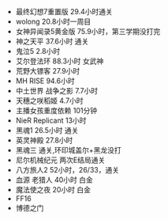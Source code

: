 + 最终幻想7重置版 29.4小时通关
+ wolong 20.8小时一周目
+ 女神异闻录5黄金版 75.9小时，第三学期没打完
+ 神之天平 37.6小时 通关
+ 鬼泣5 2.8小时
+ 艾尔登法环 88.3小时 女武神
+ 荒野大镖客 27.9小时
+ MH RISE 94.6小时
+ 中土世界 战争之影 7.7小时
+ 天穗之咲稻姬 4.7小时
+ 主播女孩重度依赖 101分钟
+ NieR Replicant 13小时
+ 黑魂1 26.5小时 通关
+ 英灵神殿 27.8小时
+ 黑魂三 通关,环印城盖尔+黑龙没打
+ 尼尔机械纪元 两次E结局通关
+ 八方旅人2 52小时，26/33，通关
+ 血源 老猎人 40小时 白金
+ 魔法使之夜 20小时 白金
+ FF16
+ 博德之门